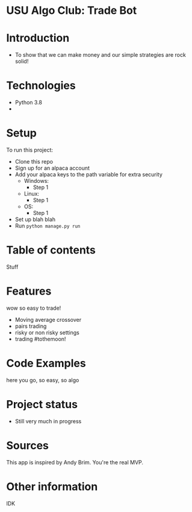 # USU Algo Club: Trade Bot


# Introduction
- To show that we can make money and our simple strategies are rock solid!

# Technologies
- Python 3.8
- 

# Setup
To run this project:
- Clone this repo
- Sign up for an alpaca account
- Add your alpaca keys to the path variable for extra security
	- Windows:
		- Step 1
	- Linux:
		- Step 1
	- OS:
		- Step 1
- Set up blah blah
- Run ```python manage.py run```


# Table of contents
Stuff


# Features
wow so easy to trade!
- Moving average crossover
- pairs trading
- risky or non risky settings
- trading #tothemoon!

# Code Examples
here you go, so easy, so algo

# Project status 
- Still very much in progress

# Sources
This app is inspired by Andy Brim. You're the real MVP. 

# Other information
IDK 	